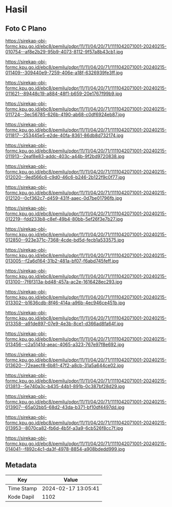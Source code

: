 # Hasil

## Foto C Plano

https://sirekap-obj-formc.kpu.go.id/ebc8/pemilu/pdpr/11/11/04/20/71/1111042071001-20240215-010754--af8e2b29-95b9-4073-8112-9f57a8b43cb1.jpg

https://sirekap-obj-formc.kpu.go.id/ebc8/pemilu/pdpr/11/11/04/20/71/1111042071001-20240215-011409--309440e9-7259-406e-a18f-6326939fe3ff.jpg

https://sirekap-obj-formc.kpu.go.id/ebc8/pemilu/pdpr/11/11/04/20/71/1111042071001-20240215-011621--89448c19-a884-48f1-b659-20e1767f99b9.jpg

https://sirekap-obj-formc.kpu.go.id/ebc8/pemilu/pdpr/11/11/04/20/71/1111042071001-20240215-011724--3ec56785-626b-4190-ab68-c0df6924eb87.jpg

https://sirekap-obj-formc.kpu.go.id/ebc8/pemilu/pdpr/11/11/04/20/71/1111042071001-20240215-011817--253445e5-e2de-40fa-8361-86db8d732174.jpg

https://sirekap-obj-formc.kpu.go.id/ebc8/pemilu/pdpr/11/11/04/20/71/1111042071001-20240215-011913--2eaf8e83-addc-403c-a44b-9f2bd9720838.jpg

https://sirekap-obj-formc.kpu.go.id/ebc8/pemilu/pdpr/11/11/04/20/71/1111042071001-20240215-012020--9ed566c6-c9d0-46c6-b246-2b122f9c0f77.jpg

https://sirekap-obj-formc.kpu.go.id/ebc8/pemilu/pdpr/11/11/04/20/71/1111042071001-20240215-012120--0cf362c7-d459-431f-aaec-0d7be01796fb.jpg

https://sirekap-obj-formc.kpu.go.id/ebc8/pemilu/pdpr/11/11/04/20/71/1111042071001-20240215-012219--fdd233b8-c8ef-49b4-80bb-5ef26f3e7b27.jpg

https://sirekap-obj-formc.kpu.go.id/ebc8/pemilu/pdpr/11/11/04/20/71/1111042071001-20240215-012850--923e371c-7368-4cde-bd5d-fecb1a533575.jpg

https://sirekap-obj-formc.kpu.go.id/ebc8/pemilu/pdpr/11/11/04/20/71/1111042071001-20240215-013005--f2a6d164-31b2-481a-bf07-f6abd745feff.jpg

https://sirekap-obj-formc.kpu.go.id/ebc8/pemilu/pdpr/11/11/04/20/71/1111042071001-20240215-013100--7f6f313a-bd48-457a-ac2e-1616428ec293.jpg

https://sirekap-obj-formc.kpu.go.id/ebc8/pemilu/pdpr/11/11/04/20/71/1111042071001-20240215-013302--b1636cdb-8f46-414a-a96b-4ec946ce451b.jpg

https://sirekap-obj-formc.kpu.go.id/ebc8/pemilu/pdpr/11/11/04/20/71/1111042071001-20240215-013358--a91de897-07e9-4e3b-8ce1-d366ad8fa64f.jpg

https://sirekap-obj-formc.kpu.go.id/ebc8/pemilu/pdpr/11/11/04/20/71/1111042071001-20240215-013456--c2a5141d-aeac-4065-a323-767e97f8e692.jpg

https://sirekap-obj-formc.kpu.go.id/ebc8/pemilu/pdpr/11/11/04/20/71/1111042071001-20240215-013620--72eaecf8-6b81-47f2-a8cb-31a5a644ce02.jpg

https://sirekap-obj-formc.kpu.go.id/ebc8/pemilu/pdpr/11/11/04/20/71/1111042071001-20240215-013813--5e740a3c-b435-44b1-891b-0c387bf28d29.jpg

https://sirekap-obj-formc.kpu.go.id/ebc8/pemilu/pdpr/11/11/04/20/71/1111042071001-20240215-013907--65a02bb5-68d2-43da-b371-bf10df4497dd.jpg

https://sirekap-obj-formc.kpu.go.id/ebc8/pemilu/pdpr/11/11/04/20/71/1111042071001-20240215-013953--8070ca82-fb6d-4b5f-a3a9-6cb526f8cc7f.jpg

https://sirekap-obj-formc.kpu.go.id/ebc8/pemilu/pdpr/11/11/04/20/71/1111042071001-20240215-014041--f892c4c1-da3f-4978-8854-a908bdedd999.jpg


## Metadata

| Key        | Value               |
| ---------- | ------------------- |
| Time Stamp | 2024-02-17 13:05:41 |
| Kode Dapil | 1102                |



